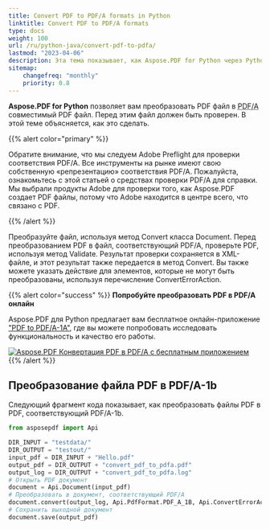 ```yaml
---
title: Convert PDF to PDF/A formats in Python
linktitle: Convert PDF to PDF/A formats
type: docs
weight: 100
url: /ru/python-java/convert-pdf-to-pdfa/
lastmod: "2023-04-06"
description: Эта тема показывает, как Aspose.PDF for Python через Python позволяет преобразовать PDF файл в PDF/A совместимый PDF файл.
sitemap:
    changefreq: "monthly"
    priority: 0.8
---
```


**Aspose.PDF for Python** позволяет вам преобразовать PDF файл в <abbr title="Portable Document Format / A">PDF/A</abbr> совместимый PDF файл. Перед этим файл должен быть проверен. В этой теме объясняется, как это сделать.

{{% alert color="primary" %}}

Обратите внимание, что мы следуем Adobe Preflight для проверки соответствия PDF/A. Все инструменты на рынке имеют свою собственную «репрезентацию» соответствия PDF/A. Пожалуйста, ознакомьтесь с этой статьей о средствах проверки PDF/A для справки. Мы выбрали продукты Adobe для проверки того, как Aspose.PDF создает PDF файлы, потому что Adobe находится в центре всего, что связано с PDF.

{{% /alert %}}

Преобразуйте файл, используя метод Convert класса Document.
 Перед преобразованием PDF в файл, соответствующий PDF/A, проверьте PDF, используя метод Validate. Результат проверки сохраняется в XML-файле, и этот результат также передается в метод Convert. Вы также можете указать действие для элементов, которые не могут быть преобразованы, используя перечисление ConvertErrorAction.

{{% alert color="success" %}}
**Попробуйте преобразовать PDF в PDF/A онлайн**

Aspose.PDF для Python предлагает вам бесплатное онлайн-приложение ["PDF to PDF/A-1A"](https://products.aspose.app/pdf/conversion/pdf-to-pdfa1a), где вы можете попробовать исследовать функциональность и качество его работы.

[![Aspose.PDF Конвертация PDF в PDF/A с бесплатным приложением](pdf_to_pdfa.png)](https://products.aspose.app/pdf/conversion/pdf-to-pdfa1a)
{{% /alert %}}

## Преобразование файла PDF в PDF/A-1b

Следующий фрагмент кода показывает, как преобразовать файлы PDF в PDF, соответствующий PDF/A-1b.

```python
from asposepdf import Api

DIR_INPUT = "testdata/"
DIR_OUTPUT = "testout/"
input_pdf = DIR_INPUT + "Hello.pdf"
output_pdf = DIR_OUTPUT + "convert_pdf_to_pdfa.pdf"
output_log = DIR_OUTPUT + "convert_pdf_to_pdfa.log"
# Открыть PDF документ
document = Api.Document(input_pdf)
# Преобразовать в документ, соответствующий PDF/A
document.convert(output_log, Api.PdfFormat.PDF_A_1B, Api.ConvertErrorAction.Delete)
# Сохранить выходной документ
document.save(output_pdf)
```